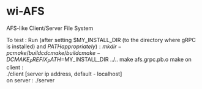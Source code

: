 # wi-AFS
AFS-like Client/Server File System

To test : 
  Run (after setting $MY_INSTALL_DIR (to the directory where gRPC is installed) and $PATH appropriately):
    mkdir -p cmake/build
    cd cmake/build
    cmake -DCMAKE_PREFIX_PATH=$MY_INSTALL_DIR ../..
    make afs.grpc.pb.o
    make
  on client :  
  ./client [server ip address, default - localhost]  
	on server : ./server

